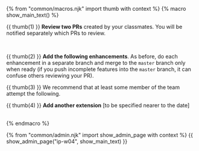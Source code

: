 {% from "common/macros.njk" import thumb with context %}
{% macro show_main_text() %}
<div id="main">

<div id="title">

</div>
<div id="body">


{{ thumb(1) }} **Review two PRs** created by your classmates. You will be notified separately which PRs to review.

<br/>

{{ thumb(2) }} **Add the following enhancements**. As before, do each enhancement in a separate branch and merge to the `master` branch only when ready (if you push incomplete features into the `master` branch, it can confuse others reviewing your PR).
<br>

<include src="dukeFragment.md" boilerplate var-header="**Duke - Level 10: GUI**" var-fragment="text.md#level10" />
<include src="dukeFragment.md" boilerplate var-header="**Duke - Ext: A-Varargs** `[if applicable]`" var-fragment="extensions.mbdf#A-Varargs" />

{{ thumb(3) }} We recommend that at least some member of the team attempt the following.

<include src="dukeFragment.md" boilerplate var-header="**Duke - Ext: A-CheckStyle** `[optional]`" var-fragment="extensions.mbdf#A-CheckStyle" />
<include src="dukeFragment.md" boilerplate var-header="**Duke - Ext: A-Gradle** `[optional]`" var-fragment="extensions.mbdf#A-Gradle" />

<p/>

{{ thumb(4) }} **Add another extension** [to be specified nearer to the date]

<br>
</div>
</div>
{% endmacro %}

{% from "common/admin.njk" import show_admin_page with context %}
{{ show_admin_page("ip-w04", show_main_text) }}